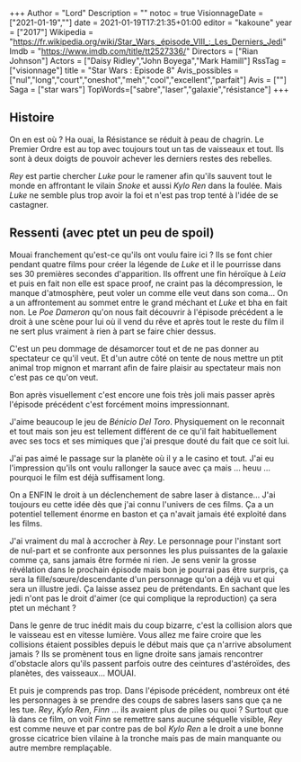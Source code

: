 +++
Author = "Lord"
Description = ""
notoc = true
VisionnageDate = ["2021-01-19",""]
date = 2021-01-19T17:21:35+01:00
editor = "kakoune"
year = ["2017"]
Wikipedia = "https://fr.wikipedia.org/wiki/Star_Wars,_épisode_VIII_:_Les_Derniers_Jedi"
Imdb = "https://www.imdb.com/title/tt2527336/"
Directors = ["Rian Johnson"]
Actors = ["Daisy Ridley","John Boyega","Mark Hamill"]
RssTag = ["visionnage"]
title = "Star Wars : Episode 8"
Avis_possibles = ["nul","long","court","oneshot","meh","cool","excellent","parfait"]
Avis = [""] 
Saga = ["star wars"]
TopWords=["sabre","laser","galaxie","résistance"]
+++
## Histoire
On en est où ?
Ha ouai, la Résistance se réduit à peau de chagrin.
Le Premier Ordre est au top avec toujours tout un tas de vaisseaux et tout.
Ils sont à deux doigts de pouvoir achever les derniers restes des rebelles.

*Rey* est partie chercher *Luke* pour le ramener afin qu'ils sauvent tout le monde en affrontant le vilain *Snoke* et aussi *Kylo Ren* dans la foulée.
Mais *Luke* ne semble plus trop avoir la foi et n'est pas trop tenté à l'idée de se castagner.

## Ressenti (avec ptet un peu de spoil)
Mouai franchement qu'est-ce qu'ils ont voulu faire ici ?
Ils se font chier pendant quatre films pour créer la légende de *Luke* et il le pourrisse dans ses 30 premières secondes d'apparition.
Ils offrent une fin héroïque à *Leia* et puis en fait non elle est space proof, ne craint pas la décompression, le manque d'atmosphère, peut voler un comme elle veut dans son coma…
On a un affrontement au sommet entre le grand méchant et *Luke* et bha en fait non.
Le *Poe Dameron* qu'on nous fait découvrir à l'épisode précédent a le droit à une scène pour lui où il vend du rêve et après tout le reste du film il ne sert plus vraiment à rien à part se faire chier dessus.

C'est un peu dommage de désamorcer tout et de ne pas donner au spectateur ce qu'il veut.
Et d'un autre côté on tente de nous mettre un ptit animal trop mignon et marrant afin de faire plaisir au spectateur mais non c'est pas ce qu'on veut.

Bon après visuellement c'est encore une fois très joli mais passer après l'épisode précédent c'est forcément moins impressionnant.

J'aime beaucoup le jeu de *Bénicio Del Toro*.
Physiquement on le reconnait et tout mais son jeu est tellement différent de ce qu'il fait habituellement avec ses tocs et ses mimiques que j'ai presque douté du fait que ce soit lui.

J'ai pas aimé le passage sur la planète où il y a le casino et tout.
J'ai eu l'impression qu'ils ont voulu rallonger la sauce avec ça mais … heuu … pourquoi le film est déjà suffisament long.

On a ENFIN le droit à un déclenchement de sabre laser à distance…
J'ai toujours eu cette idée dès que j'ai connu l'univers de ces films.
Ça a un potentiel tellement énorme en baston et ça n'avait jamais été exploité dans les films.

J'ai vraiment du mal à accrocher à *Rey*.
Le personnage pour l'instant sort de nul-part et se confronte aux personnes les plus puissantes de la galaxie comme ça, sans jamais être formée ni rien.
Je sens venir la grosse révélation dans le prochain épisode mais bon je pourrai pas être surpris, ça sera la fille/sœure/descendante d'un personnage qu'on a déjà vu et qui sera un illustre jedi.
Ça laisse assez peu de prétendants.
En sachant que les jedi n'ont pas le droit d'aimer (ce qui complique la reproduction) ça sera ptet un méchant ?

Dans le genre de truc inédit mais du coup bizarre, c'est la collision alors que le vaisseau est en vitesse lumière.
Vous allez me faire croire que les collisions étaient possibles depuis le début mais que ça n'arrive absolument jamais ?
Ils se promènent tous en ligne droite sans jamais rencontrer d'obstacle alors qu'ils passent parfois outre des ceintures d'astéroïdes, des planètes, des vaisseaux…
MOUAI.

Et puis je comprends pas trop.
Dans l'épisode précédent, nombreux ont été les personnages à se prendre des coups de sabres lasers sans que ça ne les tue.
*Rey*, *Kylo Ren*, *Finn* … ils avaient plus de piles ou quoi ?
Surtout que là dans ce film, on voit *Finn* se remettre sans aucune séquelle visible, *Rey* est comme neuve et par contre pas de bol *Kylo Ren* a le droit a une bonne grosse cicatrice bien vilaine à la tronche mais pas de main manquante ou autre membre remplaçable.
